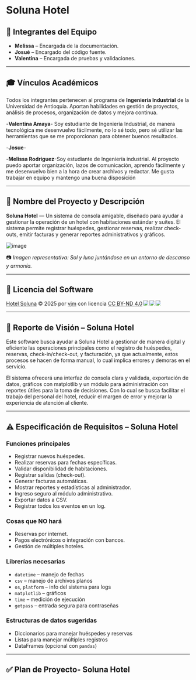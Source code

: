 Soluna Hotel
=============
## 👥 Integrantes del Equipo

- **Melissa** – Encargada de la documentación.
- **Josué** – Encargado del código fuente.
- **Valentina** – Encargada de pruebas y validaciones.

---

## 🎓 Vínculos Académicos

Todos los integrantes pertenecen al programa de **Ingeniería Industrial** de la Universidad de Antioquia. Aportan habilidades en gestión de proyectos, análisis de procesos, organización de datos y mejora continua.

-**Valentina Amaya**- Soy estudiante de Ingeniería Industrial, de manera tecnológica me desenvuelvo fácilmente, no lo sé todo, pero sé utilizar las herramientas que se me proporcionan para obtener buenos resultados.

-**Josue**- 

-**Melissa Rodriguez**-Soy estudiante de Ingeniería industrial. Al proyecto puedo aportar organización, lazos de comunicación, aprendo fácilmente y me desenvuelvo bien a la hora de crear archivos y redactar. Me gusta trabajar en equipo y mantengo una buena disposición  


---

## 🌟 Nombre del Proyecto y Descripción

**Soluna Hotel** — Un sistema de consola amigable, diseñado para ayudar a gestionar la operación de un hotel con habitaciones estándar y suites. El sistema permite registrar huéspedes, gestionar reservas, realizar check-outs, emitir facturas y generar reportes administrativos y gráficos.

![image](https://github.com/user-attachments/assets/e25c471b-bf48-4ae6-b0ad-d51aef687aad)

📷 *Imagen representativa: Sol y luna juntándose en un entorno de descanso y armonía.* 

---

## 🔐 Licencia del Software

<a href="https://github.com/Meli-1r4/Hotel/blob/main/README.md#soluna-hotel"><font style="vertical-align: inherit;"><font style="vertical-align: inherit;">Hotel Soluna</font></font></a><font style="vertical-align: inherit;"><font style="vertical-align: inherit;"> © 2025 por </font></font><a href="https://creativecommons.org"><font style="vertical-align: inherit;"><font style="vertical-align: inherit;">vjm</font></font></a><font style="vertical-align: inherit;"><font style="vertical-align: inherit;"> con licencia </font></font><a href="https://creativecommons.org/licenses/by-nd/4.0/"><font style="vertical-align: inherit;"><font style="vertical-align: inherit;">CC BY-ND 4.0</font></font></a><img src="https://mirrors.creativecommons.org/presskit/icons/cc.svg" style="max-width: 1em;max-height:1em;margin-left: .2em;"><img src="https://mirrors.creativecommons.org/presskit/icons/by.svg" style="max-width: 1em;max-height:1em;margin-left: .2em;"><img src="https://mirrors.creativecommons.org/presskit/icons/nd.svg" style="max-width: 1em;max-height:1em;margin-left: .2em;">

 ---

## 👀 Reporte de Visión – Soluna Hotel

Este software busca ayudar a Soluna Hotel a gestionar de manera digital y eficiente las operaciones principales como el registro de huéspedes, reservas, check-in/check-out, y facturación, ya que actualmente, estos procesos se hacen de forma manual, lo cual implica errores y demoras en el servicio.

El sistema ofrecerá una interfaz de consola clara y validada, exportación de datos, gráficos con matplotlib y un módulo para administración con reportes útiles para la toma de decisiones. Con lo cual se busca facilitar el trabajo del personal del hotel, reducir el margen de error y mejorar la experiencia de atención al cliente.

 ---
 
 ## ⚠️ Especificación de Requisitos – Soluna Hotel

### Funciones principales

- Registrar nuevos huéspedes.
- Realizar reservas para fechas específicas.
- Validar disponibilidad de habitaciones.
- Registrar salidas (check-out).
- Generar facturas automáticas.
- Mostrar reportes y estadísticas al administrador.
- Ingreso seguro al módulo administrativo.
- Exportar datos a CSV.
- Registrar todos los eventos en un log.

### Cosas que NO hará

- Reservas por internet.
- Pagos electrónicos o integración con bancos.
- Gestión de múltiples hoteles.

### Librerías necesarias

- `datetime` – manejo de fechas
- `csv` – manejo de archivos planos
- `os`, `platform` – info del sistema para logs
- `matplotlib` – gráficos
- `time` – medición de ejecución
- `getpass` – entrada segura para contraseñas

### Estructuras de datos sugeridas

- Diccionarios para manejar huéspedes y reservas
- Listas para manejar múltiples registros
- DataFrames (opcional con `pandas`)

---

## ✅ Plan de Proyecto- Soluna Hotel

